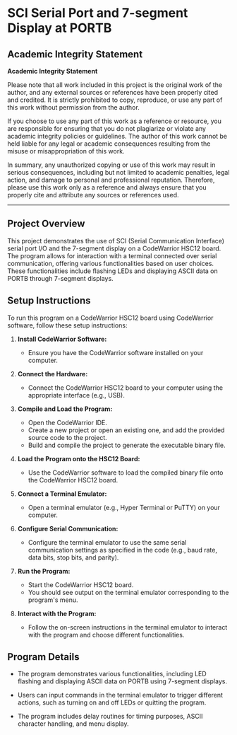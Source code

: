 # SCI Serial Port and 7-segment Display at PORTB

## Academic Integrity Statement

**Academic Integrity Statement**

Please note that all work included in this project is the original work of the author, and any external sources or references have been properly cited and credited. It is strictly prohibited to copy, reproduce, or use any part of this work without permission from the author.

If you choose to use any part of this work as a reference or resource, you are responsible for ensuring that you do not plagiarize or violate any academic integrity policies or guidelines. The author of this work cannot be held liable for any legal or academic consequences resulting from the misuse or misappropriation of this work.

In summary, any unauthorized copying or use of this work may result in serious consequences, including but not limited to academic penalties, legal action, and damage to personal and professional reputation. Therefore, please use this work only as a reference and always ensure that you properly cite and attribute any sources or references used.

---

## Project Overview

This project demonstrates the use of SCI (Serial Communication Interface) serial port I/O and the 7-segment display on a CodeWarrior HSC12 board. The program allows for interaction with a terminal connected over serial communication, offering various functionalities based on user choices. These functionalities include flashing LEDs and displaying ASCII data on PORTB through 7-segment displays.

## Setup Instructions

To run this program on a CodeWarrior HSC12 board using CodeWarrior software, follow these setup instructions:

1. **Install CodeWarrior Software:**
   - Ensure you have the CodeWarrior software installed on your computer.

2. **Connect the Hardware:**
   - Connect the CodeWarrior HSC12 board to your computer using the appropriate interface (e.g., USB).

3. **Compile and Load the Program:**
   - Open the CodeWarrior IDE.
   - Create a new project or open an existing one, and add the provided source code to the project.
   - Build and compile the project to generate the executable binary file.

4. **Load the Program onto the HSC12 Board:**
   - Use the CodeWarrior software to load the compiled binary file onto the CodeWarrior HSC12 board.

5. **Connect a Terminal Emulator:**
   - Open a terminal emulator (e.g., Hyper Terminal or PuTTY) on your computer.

6. **Configure Serial Communication:**
   - Configure the terminal emulator to use the same serial communication settings as specified in the code (e.g., baud rate, data bits, stop bits, and parity).

7. **Run the Program:**
   - Start the CodeWarrior HSC12 board.
   - You should see output on the terminal emulator corresponding to the program's menu.

8. **Interact with the Program:**
   - Follow the on-screen instructions in the terminal emulator to interact with the program and choose different functionalities.

## Program Details

- The program demonstrates various functionalities, including LED flashing and displaying ASCII data on PORTB using 7-segment displays.

- Users can input commands in the terminal emulator to trigger different actions, such as turning on and off LEDs or quitting the program.

- The program includes delay routines for timing purposes, ASCII character handling, and menu display.

